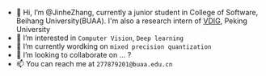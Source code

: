 - 👋 Hi, I’m @JinheZhang, currently a junior student in College of Software, Beihang University(BUAA). I'm also a research intern of [VDIG](https://github.com/VDIGPKU), Peking University
- 👀 I’m interested in `Computer Vision`, `Deep learning`
- 🌱 I’m currently wordking on `mixed precision quantization`
- 💞️ I’m looking to collaborate on ... ?
- 📫 You can reach me at `277879201@buaa.edu.cn`

<!---
JinheZhang/JinheZhang is a ✨ special ✨ repository because its `README.md` (this file) appears on your GitHub profile.
You can click the Preview link to take a look at your changes.
--->
